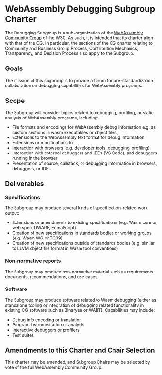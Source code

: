 # WebAssembly Debugging Subgroup Charter

The Debugging Subgroup is a sub-organization of the
[WebAssembly Community Group](https://www.w3.org/community/webassembly/) of the W3C.
As such, it is intended that its charter align with that of the CG. In particular, 
the sections of the CG charter relating to Community and Business Group Process,
Contribution Mechanics, Transparency, and Decision Process also apply to the Subgroup.

## Goals

The mission of this sugbroup is to provide a forum for pre-standardization
collaboration on debugging capabilities for WebAssembly programs.

## Scope

The Subgroup will consider topics related to debugging, profiling, or
static analysis of WebAssembly programs, including:

- File formats and encodings for WebAssembly debug information
e.g. as custom sections in wasm executables or object files, 
- Extensions to the WebAssembly text format for debug information
- Extensions or modifications to
- Interaction with browsers (e.g. developer tools, debugging, profiling)
- Interaction with external debuggers and IDEs (VS Code), and
debuggers running in the browser
- Presentation of source, callstack, or debugging information in browsers, debuggers,
or IDEs


## Deliverables

### Specifications
The Subgroup may produce several kinds of specification-related work output:
- Extensions or amendments to existing specifications (e.g. Wasm core or
web spec, DWARF, EcmaScript)
- Creation of new specifications in standards bodies or working
groups (e.g. Wasm WG or TC39)
- Creation of new specifications outside of standards bodies
(e.g. similar to LLVM object file format in Wasm tool conventions)

### Non-normative reports
The Subgroup may produce non-normative material such as requirements
documents, recommendations, and use cases.

### Software
The Subgroup may produce software related to Wasm debugging (either as
standalone tooling or integration of debugging related functionality
in existing CG software such as Binaryen or WABT). Capabilities may include:
- Debug info encoding or translation
- Program instrumentation or analysis
- Interactive debuggers or profilers
- Test suites

## Amendments to this Charter and Chair Selection

This charter may be amended, and Subgroup Chairs may be selected by vote of the full
WebAssembly Community Group.

